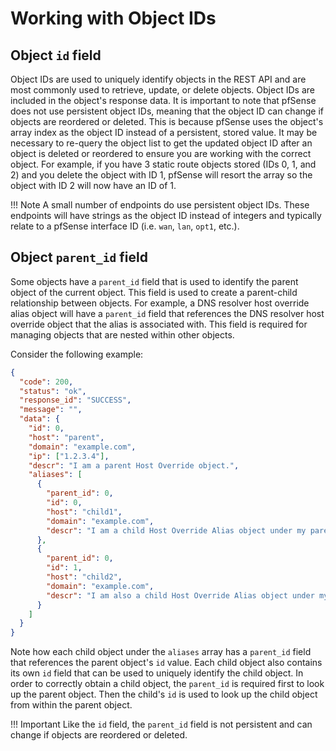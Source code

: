 # Working with Object IDs

## Object `id` field

Object IDs are used to uniquely identify objects in the REST API and are most commonly used to retrieve, update, or
delete objects. Object IDs are included in the object's response data. It is important to note that pfSense does not
use persistent object IDs, meaning that the object ID can change if objects are reordered or deleted. This is because
pfSense uses the object's array index as the object ID instead of a persistent, stored value. It may be necessary to
re-query the object list to get the updated object ID after an object is deleted or reordered to ensure you are working
with the correct object. For example, if you have 3 static route objects stored (IDs 0, 1, and 2) and you delete the
object with ID 1, pfSense will resort the array so the object with ID 2 will now have an ID of 1.

!!! Note
    A small number of endpoints do use persistent object IDs. These endpoints will have strings as the object ID instead
    of integers and typically relate to a pfSense interface ID (i.e. `wan`, `lan`, `opt1`, etc.).

## Object `parent_id` field

Some objects have a `parent_id` field that is used to identify the parent object of the current object. This field is
used to create a parent-child relationship between objects. For example, a DNS resolver host override alias object will
have a `parent_id` field that references the DNS resolver host override object that the alias is associated with. This
field is required for managing objects that are nested within other objects.

Consider the following example:

```json
{
  "code": 200,
  "status": "ok",
  "response_id": "SUCCESS",
  "message": "",
  "data": {
    "id": 0,
    "host": "parent",
    "domain": "example.com",
    "ip": ["1.2.3.4"],
    "descr": "I am a parent Host Override object.",
    "aliases": [
      {
        "parent_id": 0,
        "id": 0,
        "host": "child1",
        "domain": "example.com",
        "descr": "I am a child Host Override Alias object under my parent Host Override 'parent.example.com'"
      },
      {
        "parent_id": 0,
        "id": 1,
        "host": "child2",
        "domain": "example.com",
        "descr": "I am also a child Host Override Alias object under my parent Host Override 'parent.example.com'"
      }
    ]
  }
}
```

Note how each child object under the `aliases` array has a `parent_id` field that references the parent object's `id`
value. Each child object also contains its own `id` field that can be used to uniquely identify the child object. In
order to correctly obtain a child object, the `parent_id` is required first to look up the parent object. Then the child's `id` is used to
look up the child object from within the parent object.

!!! Important
    Like the `id` field, the `parent_id` field is not persistent and can change if objects are reordered or deleted.
